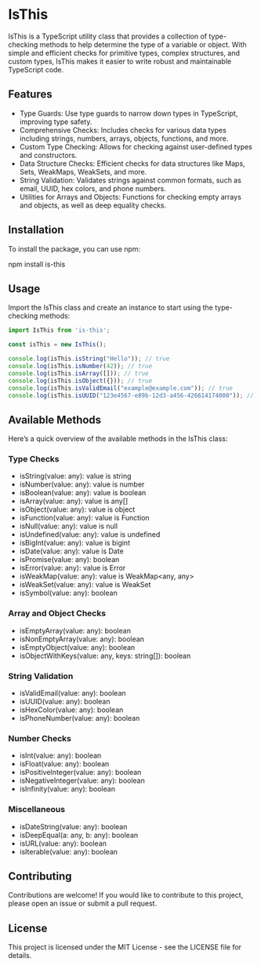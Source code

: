 # IsThis
IsThis is a TypeScript utility class that provides a collection of type-checking methods to help determine the type of a variable or object. With simple and efficient checks for primitive types, complex structures, and custom types, IsThis makes it easier to write robust and maintainable TypeScript code.

## Features
 - Type Guards: Use type guards to narrow down types in TypeScript, improving type safety.
 - Comprehensive Checks: Includes checks for various data types including strings, numbers, arrays, objects, functions, and more.
 - Custom Type Checking: Allows for checking against user-defined types and constructors.
 - Data Structure Checks: Efficient checks for data structures like Maps, Sets, WeakMaps, WeakSets, and more.
 - String Validation: Validates strings against common formats, such as email, UUID, hex colors, and phone numbers.
 - Utilities for Arrays and Objects: Functions for checking empty arrays and objects, as well as deep equality checks.


## Installation
To install the package, you can use npm:

npm install is-this

## Usage
Import the IsThis class and create an instance to start using the type-checking methods:

```typescript
import IsThis from 'is-this';

const isThis = new IsThis();

console.log(isThis.isString("Hello")); // true
console.log(isThis.isNumber(42)); // true
console.log(isThis.isArray([])); // true
console.log(isThis.isObject({})); // true
console.log(isThis.isValidEmail("example@example.com")); // true
console.log(isThis.isUUID("123e4567-e89b-12d3-a456-426614174000")); // true
```

## Available Methods
Here’s a quick overview of the available methods in the IsThis class:

### Type Checks

 - isString(value: any): value is string
 - isNumber(value: any): value is number
 - isBoolean(value: any): value is boolean
 - isArray(value: any): value is any[]
 - isObject(value: any): value is object
 - isFunction(value: any): value is Function
 - isNull(value: any): value is null
 - isUndefined(value: any): value is undefined
 - isBigInt(value: any): value is bigint
 - isDate(value: any): value is Date
 - isPromise(value: any): boolean
 - isError(value: any): value is Error
 - isWeakMap(value: any): value is WeakMap<any, any>
 - isWeakSet(value: any): value is WeakSet<any>
 - isSymbol(value: any): boolean

### Array and Object Checks

 - isEmptyArray(value: any): boolean
 - isNonEmptyArray(value: any): boolean
 - isEmptyObject(value: any): boolean
 - isObjectWithKeys(value: any, keys: string[]): boolean


### String Validation

 - isValidEmail(value: any): boolean
 - isUUID(value: any): boolean
 - isHexColor(value: any): boolean
 - isPhoneNumber(value: any): boolean

### Number Checks

 - isInt(value: any): boolean
 - isFloat(value: any): boolean
 - isPositiveInteger(value: any): boolean
 - isNegativeInteger(value: any): boolean
 - isInfinity(value: any): boolean


### Miscellaneous

 - isDateString(value: any): boolean
 - isDeepEqual(a: any, b: any): boolean
 - isURL(value: any): boolean
 - isIterable(value: any): boolean
## Contributing
Contributions are welcome! If you would like to contribute to this project, please open an issue or submit a pull request.

## License
This project is licensed under the MIT License - see the LICENSE file for details.